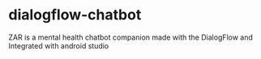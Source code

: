 # dialogflow-chatbot
ZAR is a mental health chatbot companion made with the DialogFlow and Integrated with android studio
